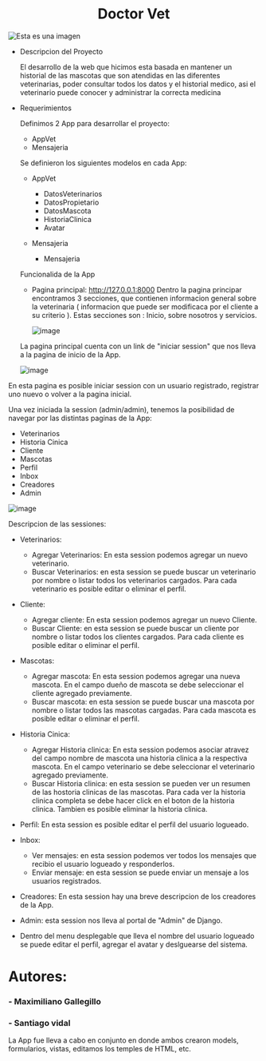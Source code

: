 <h1 align="center"> Doctor Vet </h1>

![Esta es una imagen](https://user-images.githubusercontent.com/63665948/194942261-74a0897a-fd8d-4d80-9769-537eb5f5e519.png)

- Descripcion del Proyecto

  El desarrollo de la web que hicimos esta basada en mantener un historial de las mascotas que son atendidas en las diferentes veterinarias, poder consultar todos los datos y el historial medico, asi el veterinario puede conocer y administrar la correcta medicina

- Requerimientos

  Definimos 2 App para desarrollar el proyecto:

  - AppVet
  - Mensajeria

  Se definieron los siguientes modelos en cada App:

  - AppVet

    - DatosVeterinarios
    - DatosPropietario
    - DatosMascota
    - HistoriaClinica
    - Avatar

  - Mensajeria
    - Mensajeria

  Funcionalida de la App

  - Pagina principal: http://127.0.0.1:8000
    Dentro la pagina principar encontramos 3 secciones, que contienen informacion general sobre la veterinaria ( informacion que puede ser modificaca por el cliente a su criterio ). Estas secciones son : Inicio, sobre nosotros y servicios.

    ![image](https://user-images.githubusercontent.com/63665948/194943652-4416d2d0-fbd3-4f05-b24a-1efbefef546b.png)

  La pagina principal cuenta con un link de "iniciar session" que nos lleva a la pagina de inicio de la App.

  ![image](https://user-images.githubusercontent.com/63665948/194944009-88ced33c-662f-40c0-9c26-b164ae5839c1.png)

En esta pagina es posible iniciar session con un usuario registrado, registrar uno nuevo o volver a la pagina inicial.

Una vez iniciada la session (admin/admin), tenemos la posibilidad de navegar por las distintas paginas de la App:

- Veterinarios
- Historia Cinica
- Cliente
- Mascotas
- Perfil
- Inbox
- Creadores
- Admin

![image](https://user-images.githubusercontent.com/63665948/194945346-7944d917-e7d5-492d-9a54-cfe49de52140.png)

Descripcion de las sessiones:

- Veterinarios:
  - Agregar Veterinarios: En esta session podemos agregar un nuevo veterinario.
  - Buscar Veterinarios: en esta session se puede buscar un veterinario por nombre o listar todos los veterinarios cargados. Para cada veterinario es posible editar o eliminar el perfil.
- Cliente:

  - Agregar cliente: En esta session podemos agregar un nuevo Cliente.
  - Buscar Cliente: en esta session se puede buscar un cliente por nombre o listar todos los clientes cargados. Para cada cliente es posible editar o eliminar el perfil.

- Mascotas:
  - Agregar mascota: En esta session podemos agregar una nueva mascota. En el campo dueño de mascota se debe seleccionar el cliente agregado previamente.
  - Buscar mascota: en esta session se puede buscar una mascota por nombre o listar todos las mascotas cargadas. Para cada mascota es posible editar o eliminar el perfil.
- Historia Cinica:
  - Agregar Historia clinica: En esta session podemos asociar atravez del campo nombre de mascota una historia clinica a la respectiva mascota. En el campo veterinario se debe seleccionar el veterinario agregado previamente.
  - Buscar Historia clinica: en esta session se pueden ver un resumen de las hostoria clinicas de las mascotas. Para cada ver la historia clinica completa se debe hacer click en el boton de la historia clinica. Tambien es posible eliminar la historia clinica.
- Perfil: En esta session es posible editar el perfil del usuario logueado.

- Inbox:

  - Ver mensajes: en esta session podemos ver todos los mensajes que recibio el usuario logueado y responderlos.
  - Enviar mensaje: en esta session se puede enviar un mensaje a los usuarios registrados.

- Creadores: En esta session hay una breve descripcion de los creadores de la App.

- Admin: esta session nos lleva al portal de "Admin" de Django.

- Dentro del menu desplegable que lleva el nombre del usuario logueado se puede editar el perfil, agregar el avatar y deslguearse del sistema.

# Autores:

### - Maximiliano Gallegillo

### - Santiago vidal

La App fue lleva a cabo en conjunto en donde ambos crearon models, formularios, vistas, editamos los temples de HTML, etc.
